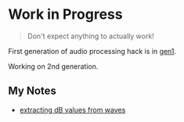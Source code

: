 # Work in Progress

> Don't expect anything to actually work!

First generation of audio processing hack is in [gen1](gen1).

Working on 2nd generation.

## My Notes

- [extracting dB values from waves](http://stackoverflow.com/questions/13243690/decibel-values-at-specific-points-in-wav-file/13244011)
